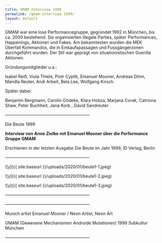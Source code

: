 ```yaml
---
title: GMAM Interview 1999
permalink: /gmam-interview-1999/
layout: default
---
```

GMAM war eine lose Performancegruppe, gegründet 1992 in München, bis ca. 2000 bestehend. Sie organisierten illegale Parties, später Performances, Happenings, Aktionen und Fakes. Am bekanntesten wurden die MEK Überfall Kommandos, die in Einkaufspassagen und Fussgängerzonen durchgeführt wurden. Der Stil war geprägt von situationistischen Guerilla Aktionen. 

Gründungsmitglieder u.a.:

Isabel Reiß, Viola Thiele, Piotr Cyplik, Emanuel Mooner, Andreas Dihm, Mandla Reuter, Andi Arbeit, Bela Lee, Wolfgang Kirsch.

Später dabei:

Benjamin Bergmann, Carolin Gödeke, Klara Hobza, Marjana Corak, Catriona Shaw, Peter Buchheit, Jana Korb , David Sandreuter

————————————————————

Die Beute 1999

**Interview von Anne Zielke mit Emanuel Mooner über die Performance Gruppe GMAM**

Erschienen in der letzten Ausgabe Die Beute im Jahr 1999, ID Verlag, Berlin

————————————————————

![y]({{ site.baseurl }}/uploads/2020/01/beute1-1.jpeg)

![y]({{ site.baseurl }}/uploads/2020/01/beute1-2.jpeg)

![y]({{ site.baseurl }}/uploads/2020/01/beute1-3.jpeg)

————————————————————




 
————————————————————

Munich artist Emanuel Mooner / Neon Artist, Neon Art

GMAM (Gewesene Mechanismen Androide Mutationen) 1999 Subkultur München

————————————————————
